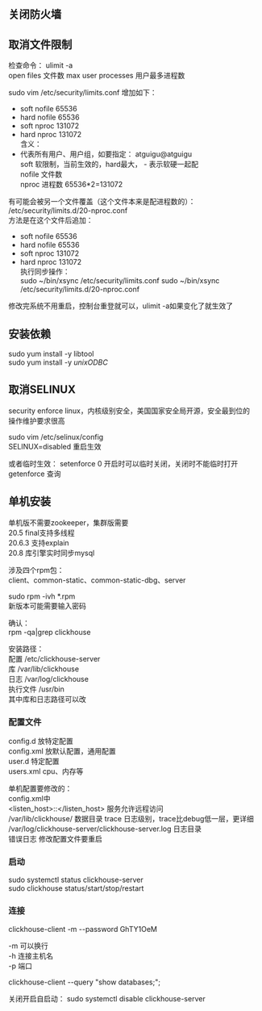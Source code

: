 ## 关闭防火墙  

## 取消文件限制

检查命令： 
ulimit -a  
  open files    文件数
  max user processes  用户最多进程数

sudo vim /etc/security/limits.conf 
增加如下：  
* soft nofile 65536  
* hard nofile 65536  
* soft nproc 131072  
* hard nproc 131072  
含义：  
* 代表所有用户、用户组，如要指定： atguigu@atguigu  
soft 软限制，当前生效的，hard最大， - 表示软硬一起配  
nofile 文件数  
nproc 进程数  65536*2=131072

有可能会被另一个文件覆盖（这个文件本来是配进程数的）：  
/etc/security/limits.d/20-nproc.conf  
方法是在这个文件后追加：  
* soft nofile 65536  
* hard nofile 65536  
* soft nproc 131072  
* hard nproc 131072  
执行同步操作：  
sudo ~/bin/xsync /etc/security/limits.conf
sudo ~/bin/xsync /etc/security/limits.d/20-nproc.conf  

修改完系统不用重启，控制台重登就可以，ulimit -a如果变化了就生效了

## 安装依赖

sudo yum install -y libtool  
sudo yum install -y *unixODBC*  

## 取消SELINUX

security enforce linux，内核级别安全，美国国家安全局开源，安全最到位的  
操作维护要求很高

sudo vim /etc/selinux/config  
SELINUX=disabled
重启生效  

或者临时生效：  setenforce 0  开启时可以临时关闭，关闭时不能临时打开
getenforce 查询

## 单机安装

单机版不需要zookeeper，集群版需要  
20.5 final支持多线程  
20.6.3 支持explain  
20.8  库引擎实时同步mysql  

涉及四个rpm包：  
client、common-static、common-static-dbg、server  

sudo rpm -ivh *.rpm  
新版本可能需要输入密码  

确认：  
rpm -qa|grep clickhouse  

安装路径：  
配置 /etc/clickhouse-server  
库  /var/lib/clickhouse  
日志 /var/log/clickhouse  
执行文件 /usr/bin  
其中库和日志路径可以改  

### 配置文件

config.d 放特定配置  
config.xml 放默认配置，通用配置    
user.d  特定配置  
users.xml  cpu、内存等  

单机配置要修改的：  
config.xml中  
<listen_host>::</listen_host> 服务允许远程访问  
<path>/var/lib/clickhouse/<path> 数据目录
<level>trace</level> 日志级别，trace比debug低一层，更详细  
<log>/var/log/clickhouse-server/clickhouse-server.log</log> 日志目录  
<errorlog> 错误日志
修改配置文件要重启  

### 启动

sudo systemctl status clickhouse-server  
sudo clickhouse status/start/stop/restart  

### 连接 

clickhouse-client -m  --password GhTY1OeM

-m 可以换行  
-h 连接主机名  
-p 端口  

clickhouse-client --query "show databases;";

关闭开启自启动： sudo systemctl disable clickhouse-server  